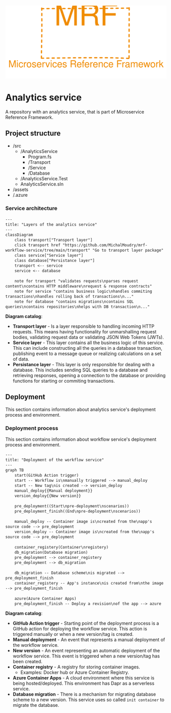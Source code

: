 <p align="center">
    <img src="./assets/mrf_logo.svg" alt="Microservice Reference Framework logo" draggable="false" />
</p>


# Analytics service
A repository with an analytics service, that is part of Microservice Reference Framework.

## Project structure
- /src
    - /AnalyticsService
        - Program.fs
        - /Transport
        - /Service
        - /Database
    - /AnalyticsService.Test
    - AnalyticsService.sln
- /assets
- /.azure
### Service architecture
```mermaid
---
title: "Layers of the analytics service"
---
classDiagram
    class transport["Transport layer"]
    click transport href "https://github.com/MichalMoudry/mrf-workflow-service/tree/main/transport" "Go to transport layer package"
    class service["Service layer"]
    class database["Persistance layer"]
    transport <-- service
    service <-- database

    note for transport "validates requests\nparses request content\ncontains HTTP middleware\nrequest & response contracts"
    note for service "contains business logic\nhandles commiting transactions\nhandles rolling back of transactions\n..."
    note for database "contains migrations\ncontains SQL queries\ncontains repositories\nhelps with DB transaction\n..."
```
**Diagram catalog**:
- **Transport layer** - Is a layer responsible to handling incoming HTTP requests.
This means having functionality for unmarshalling request bodies, validating request data or validating JSON Web Tokens (JWTs).
- **Service layer** - This layer contains all the business logic of this service.
This can include constructing all the queries in a database transaction, publishing event to a message queue or realizing calculations on a set of data.
- **Persistance layer** - This layer is only responsible for dealing with a database.
This includes sending SQL queries to a database and retrieving responses, opening a connection to the database or providing functions for starting or commiting transactions.

## Deployment
This section contains information about analytics service's deployment process and environment.
### Deployment process
This section contains information about workflow service's deployment process and environment.
```mermaid
---
title: "Deployment of the workflow service"
---
graph TB
    start(GitHub Action trigger)
    start -- Workflow is\nmanually triggered --> manual_deploy
    start -- New tag\nis created --> version_deploy
    manual_deploy{{Manual deployment}}
    version_deploy{{New version}}

    pre_deployment((Start\npre-deployment\nscenarios))
    pre_deployment_finish((End\npre-deployment\nscenarios))
    
    manual_deploy -- Container image is\ncreated from the\napp's source code --> pre_deployment
    version_deploy -- Container image is\ncreated from the\napp's source code --> pre_deployment

    container_registery(Container\nregistery)
    db_migration(Database migration)
    pre_deployment --> container_registery
    pre_deployment --> db_migration

    db_migration -- Database scheme\nis migrated --> pre_deployment_finish
    container_registery -- App's instance\nis created from\nthe image --> pre_deployment_finish

    azure(Azure Container Apps)
    pre_deployment_finish -- Deploy a revision\nof the app --> azure
```
**Diagram catalog**:
- **GitHub Action trigger** - Starting point of the deployment process is a GitHub action for deploying the workflow service.
This action is triggered manually or when a new version/tag is created.
- **Manual deployment** - An event that represents a manual deployment of the workflow service.
- **New version** - An event representing an automatic deployment of the workflow service.
This event is triggered when a new version/tag has been created.
- **Container registry** - A registry for storing container images.
    - Examples: Docker hub or Azure Container Registry.
- **Azure Container Apps** - A cloud environment where this service is being hosted/deployed.
This environment has Dapr as a serverless service.
- **Database migration** - There is a mechanism for migrating database scheme to a new version.
This service uses so called `init container` to migrate the database.
